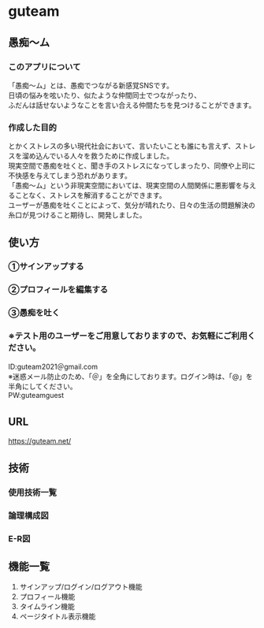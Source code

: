 # guteam
## 愚痴〜ム　　
### このアプリについて
「愚痴〜ム」とは、愚痴でつながる新感覚SNSです。  
日頃の悩みを呟いたり、似たような仲間同士でつながったり、  
ふだんは話せないようなことを言い合える仲間たちを見つけることができます。

### 作成した目的  
とかくストレスの多い現代社会において、言いたいことも誰にも言えず、ストレスを溜め込んでいる人々を救うために作成しました。  
現実空間で愚痴を吐くと、聞き手のストレスになってしまったり、同僚や上司に不快感を与えてしまう恐れがあります。  
「愚痴〜ム」という非現実空間においては、現実空間の人間関係に悪影響を与えることなく、ストレスを解消することができます。  
ユーザーが愚痴を吐くことによって、気分が晴れたり、日々の生活の問題解決の糸口が見つけること期待し、開発しました。

## 使い方
### ①サインアップする
### ②プロフィールを編集する
### ③愚痴を吐く
### ※テスト用のユーザーをご用意しておりますので、お気軽にご利用ください。  
ID:guteam2021＠gmail.com  
※迷惑メール防止のため、「＠」を全角にしております。ログイン時は、「@」を半角にしてください。  
PW:guteamguest  

## URL　　
https://guteam.net/
## 技術　　
### 使用技術一覧
### 論理構成図

### E-R図

## 機能一覧
1. サインアップ/ログイン/ログアウト機能  
2. プロフィール機能  
3. タイムライン機能
4. ページタイトル表示機能
